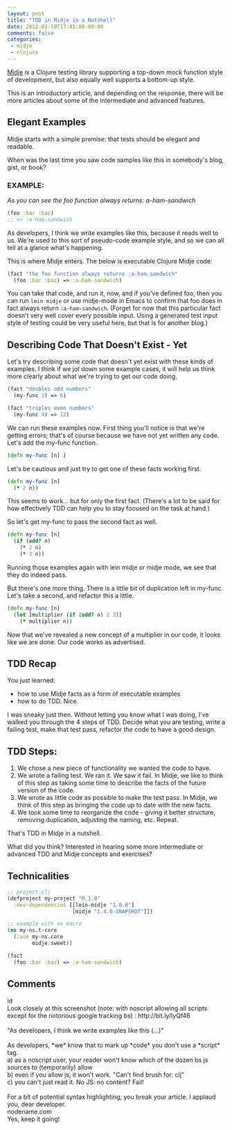 ```yaml
---
layout: post
title: "TDD in Midje in a Nutshell"
date: 2012-02-19T17:41:00-08:00
comments: false
categories:
 - midje
 - clojure
---
```


[Midje](https://github.com/marick/Midje) is a Clojure testing library supporting a top-down mock function style of development, but also equally well supports a bottom-up style.

This is an introductory article, and depending on the response, there will be more articles about some of the intermediate and advanced features.

## Elegant Examples

Midje starts with a simple premise: that tests should be elegant and readable.

When was the last time you saw code samples like this in somebody's blog, gist, or book?

### EXAMPLE:

_As you can see the foo function always returns: a-ham-sandwich_

``` clojure
(foo :bar :baz)
;; => :a-ham-sandwich
```

As developers, I think we write examples like this, because it reads well to us. We're used to this sort of pseudo-code example style, and so we can all tell at a glance what's happening.

This is where Midje enters. The below is executable Clojure Midje code:

``` clojure
(fact "the foo function always returns :a-ham-sandwich"  
  (foo :bar :baz) => :a-ham-sandwich)
```
You can take that code, and run it, now, and if you've defined foo, then you can run `lein midje` or use midje-mode in Emacs to confirm that foo does in fact always return `:a-ham-sandwich`. (Forget for now that this particular fact doesn't very well cover every possible input. Using a generated test input style of testing could be very useful here, but that is for another blog.)

## Describing Code That Doesn't Exist - Yet

Let's try describing some code that doesn't yet exist with these kinds of examples.  I think if we jot down some example cases, it will help us think more clearly about what we're trying to get our code doing.

``` clojure
(fact "doubles odd numbers"   
  (my-func 3) => 6)  

(fact "triples even numbers"   
  (my-func 4) => 12) 
```

We can run these examples now. First thing you'll notice is that we're getting errors; that's of course because we have not yet written any code. Let's add the my-func function.

``` clojure
(defn my-func [n] )
```

Let's be cautious and just try to get one of these facts working first.

``` clojure
(defn my-func [n]
  (* 2 n))
```

This seems to work... but for only the first fact. (There's a lot to be said for how effectively TDD can help you to stay focused on the task at hand.)

So let's get my-func to pass the second fact as well.

``` clojure
(defn my-func [n]
  (if (odd? n)
    (* 2 n)
    (* 3 n))
```

Running those examples again with lein midje or midje mode, we see that they do indeed pass.

But there's one more thing. There is a little bit of duplication left in my-func. Let's take a second, and refactor this a little.

``` clojure
(defn my-func [n]
  (let [multiplier (if (odd? n) 2 3)]
    (* multiplier n))
```

Now that we've revealed a new concept of a multiplier in our code, it looks like we are done.  Our code works as advertised.

## TDD Recap

You just learned:

*   how to use Midje facts as a form of executable examples
*   how to do TDD. Nice.

I was sneaky just then. Without letting you know what I was doing, I've walked you through the 4 steps of TDD. Decide what you are testing, write a failing test, make that test pass, refactor the code to have a good design.

## TDD Steps:

1.  We chose a new piece of functionality we wanted the code to have.
2.  We wrote a failing test.  We ran it.  We saw it fail. In Midje, we like to think of this step as taking some time to describe the facts of the future version of the code.
3.  We wrote as little code as possible to make the test pass. In Midje, we think of this step as bringing the code up to date with the new facts.
4.  We took some time to reorganize the code - giving it better structure, removing duplication, adjusting the naming, etc. Repeat.

That's TDD in Midje in a nutshell.

What did you think? Interested in hearing some more intermediate or advanced TDD and Midje concepts and exercises?

## Technicalities

``` clojure
;; project.clj  
(defproject my-project "0.1.0"  
  :dev-dependencies [[lein-midje "1.0.8"]
                     [midje "1.4.0-SNAPSHOT"]])   

;; example with ns macro  
(ns my-ns.t-core   
  (:use my-ns.core       
        midje.sweet))  

(fact   
  (foo :bar :baz) => :a-ham-sandwich)
```

<h2>Comments</h2>
<div class='comments'>
<div class='comment'>
<div class='author'>id</div>
<div class='content'>
Look closely at this screenshot (note: with noscript allowing all scripts except for the notorious google tracking bs) : http://bit.ly/IyQf46<br /><br />&quot;As developers, I think we write examples like this (...)&quot;<br /><br />As developers, *we* know that to mark up *code* you don&#39;t use a *script* tag.<br />a) as a noscript user, your reader won&#39;t know which of the dozen bs js sources to (temporarily) allow<br />b) even if you allow js, it won&#39;t work. &quot;Can&#39;t find brush for: clj&quot;<br />c) you can&#39;t just read it. No JS: no content? Fail!<br /><br />For a bit of potential syntax highlighting, you break your article. I applaud you, dear developer.</div>
</div>
<div class='comment'>
<div class='author'>nodename.com</div>
<div class='content'>
Yes, keep it going!</div>
</div>
</div>
